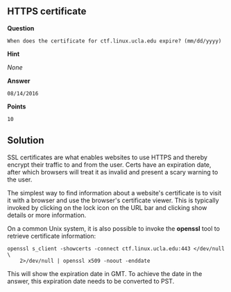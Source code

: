 ## HTTPS certificate

__Question__

```
When does the certificate for ctf.linux.ucla.edu expire? (mm/dd/yyyy)
```

__Hint__

_None_

__Answer__

```
08/14/2016
```

__Points__

```
10
```

## Solution

SSL certificates are what enables websites to use HTTPS and thereby encrypt
their traffic to and from the user. Certs have an expiration date, after which
browsers will treat it as invalid and present a scary warning to the user.

The simplest way to find information about a website's certificate is to visit
it with a browser and use the browser's certificate viewer. This is typically
invoked by clicking on the lock icon on the URL bar and clicking show details
or more information.

On a common Unix system, it is also possible to invoke the __openssl__ tool to
retrieve certificate information:

```
openssl s_client -showcerts -connect ctf.linux.ucla.edu:443 </dev/null \
    2>/dev/null | openssl x509 -noout -enddate
```

This will show the expiration date in GMT. To achieve the date in the answer,
this expiration date needs to be converted to PST.
